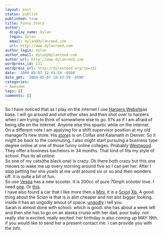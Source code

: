 ```yaml
---
layout: post
status: publish
published: true
title: Funny Story
author:
  display_name: Dylan
  login: dylan
  email: dylan@dylanreed.com
  url: http://www.dylanreed.com
author_login: dylan
author_email: dylan@dylanreed.com
author_url: http://www.dylanreed.com
wordpress_id: 131
wordpress_url: http://dylanreed.org/?p=131
date: '2004-05-07 12:43:59 -0500'
date_gmt: '2004-05-07 18:43:59 -0500'
categories:
- Awesome
tags: []
comments: []
---
```

<p>So I have noticed that as I play on the internet I use <a href="http://www.nata2.com">Harpers Website</a>as base. I will go around and visit other sites and then shot over to harpers when I am trying to think of somewhere else to go. It?s as if I am afraid of being idle on the internet. Anyone else this spastic while on the internet.<br />
	On a different note I am applying for a shift supervisor position at my old manager?s new store. His <a href="http://www.starbucks.com/retail/locator/MapResults.aspx?a=1&StoreKey=82361&IC_O=39.7400554969393%3a-104.992178940197%3a32%3aDenver%2c+Colorado%2c+United+States&GAD1_O=&GAD2_O=&GAD3_O=Denver%2c+Colorado%2c+United+States&GAD4_O=&radius=50&countryID=244&dataSource=MapPoint.NA">store</a>s is on Colfax and Kalamath in Denver. So it might be back to the commuting. I also might start pursuing a business type degree online at one of those funny online colleges. Probably <a href="http://www.westwoodonline.edu">Westwood</a>. They offer a business bachelors in 34 months. That kind of fits my style of school. Plus its all online.<br />
	So one of my cats(the black one) is crazy. Ok there both crazy but this one meows to wake me up every morning around five so I can pet her. After I stop petting her she yowls at me until around six or so and then wonders off. It is quite a bit of fun.<br />
	So use <a href="http://www.vespa.com">Vespa</a> has a new scooter. It is 200cc of pure 70mph scooter love. I need <a href="http://www.vespausa.com/products/gt.cfm">one</a>. Or <a href="http://www.yamaha-motor.com/products/unitinfo.asp?lid=2&lc=mcy&cid=5&mid=273">this</a>.<br />
I have also found a car that I like more then a <a href="http://www.miniusa.com">Mini</a>, it is a <a href="http://www.scion.com">Scion</a> <a href="http://images.google.com/images?q=scion%20xb&hl=en&lr=&ie=UTF-8&oe=UTF-8&sa=N&tab=wi">Xb</a>. A good thing about the Scion is that is is alot cheaper and not alot bigger looking. inside it has an ungodly amout of space. <a href="http://images.google.com/images?hl=en&lr=&ie=UTF-8&oe=UTF-8&q=satan">un</a><a href="http://images.google.com/images?hl=en&lr=&ie=UTF-8&oe=UTF-8&q=god">godly</a> i tell you.<br />
Sarah is almost done with school. which is good. she has about a week left and then she has to go on an alaska cruise with her dad. poor baby. not really she is excited. really excited. her birthday is also coming up MAY 19th. if you would like to send her a present contact me. i can provide you with the info.</p>
